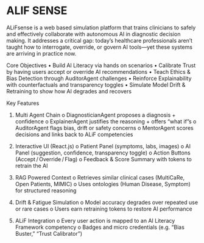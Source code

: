 # ALIF SENSE
ALiFsense is a web based simulation platform that trains clinicians to safely and effectively collaborate with autonomous AI in diagnostic decision making. It addresses a critical gap: today’s healthcare professionals aren’t taught how to interrogate, override, or govern AI tools—yet these systems are arriving in practice now.

Core Objectives
•	Build AI Literacy via hands on scenarios
•	Calibrate Trust by having users accept or override AI recommendations
•	Teach Ethics & Bias Detection through AuditorAgent challenges
•	Reinforce Explainability with counterfactuals and transparency toggles
•	Simulate Model Drift & Retraining to show how AI degrades and recovers

Key Features
1.	Multi Agent Chain
o	DiagnosticianAgent proposes a diagnosis + confidence
o	ExplainerAgent justifies the reasoning + offers “what if”s
o	AuditorAgent flags bias, drift or safety concerns
o	MentorAgent scores decisions and links back to ALiF competencies

2.	Interactive UI (React.js)
o	Patient Panel (symptoms, labs, images)
o	AI Panel (suggestion, confidence, transparency toggle)
o	Action Buttons (Accept / Override / Flag)
o	Feedback & Score Summary with tokens to retrain the AI

3.	RAG Powered Context
o	Retrieves similar clinical cases (MultiCaRe, Open Patients, MIMIC)
o	Uses ontologies (Human Disease, Symptom) for structured reasoning

4.	Drift & Fatigue Simulation
o	Model accuracy degrades over repeated use or rare cases
o	Users earn retraining tokens to restore AI performance

5.	ALiF Integration
o	Every user action is mapped to an AI Literacy Framework competency
o	Badges and micro credentials (e.g. “Bias Buster,” “Trust Calibrator”)

